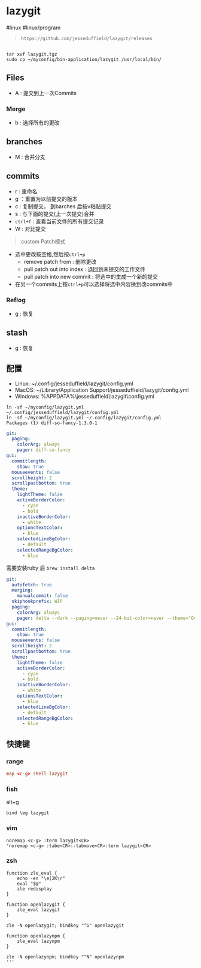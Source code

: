 # lazygit

#linux #linux/program

>`https://github.com/jesseduffield/lazygit/releases`

```shell

tar xvf lazygit.tgz
sudo cp ~/myconfig/bin-application/lazygit /usr/local/bin/
```

## Files

- A : 提交到上一次Commits

### Merge

- b : 选择所有的更改

## branches

- M : 合并分支

## commits

- r : 重命名
- g ：重置为以前提交的版本
- c : 复制提交， 到barches 后按v粘贴提交
- s : 与下面的提交(上一次提交)合并
- `ctrl+f` : 查看当前文件的所有提交记录
- W : 对比提交

> custom Patch模式

- 选中更改按空格,然后按`ctrl+p`
  - remove patch from : 删除更改
  - pull patch out into index : 退回到未提交的工作文件
  - pull patch into new commit : 将选中的生成一个新的提交
- 在另一个commits上按`ctrl+p`可以选择将选中内容换到改commits中

### Reflog

- g : 恢复

## stash

- g : 恢复

## 配置

- Linux: ~/.config/jesseduffield/lazygit/config.yml
- MacOS: ~/Library/Application Support/jesseduffield/lazygit/config.yml
- Windows: %APPDATA%\jesseduffield\lazygit\config.yml

```shell
ln -sf ~/myconfig/lazygit.yml ~/.config/jesseduffield/lazygit/config.yml
ln -sf ~/myconfig/lazygit.yml ~/.config/lazygit/config.yml
Packages (1) diff-so-fancy-1.3.0-1
```

```yml
git:
  paging:
    colorArg: always
    pager: diff-so-fancy
gui:
  commitlength:
    show: true
  mouseevents: false
  scrollheight: 2
  scrollpastbottom: true
  theme:
    lightTheme: false
    activeBorderColor:
      - cyan
      - bold
    inactiveBorderColor:
      - white
    optionsTextColor:
      - blue
    selectedLineBgColor:
      - default
    selectedRangeBgColor:
      - blue
```

需要安装ruby 后 `brew install delta`

```yml
git:
  autofetch: true
  merging:
    manualcommit: false
  skiphookprefix: WIP
  paging:
    colorArg: always
    pager: delta --dark --paging=never --24-bit-color=never --theme="OneHalfDark"
gui:
  commitlength:
    show: true
  mouseevents: false
  scrollheight: 2
  scrollpastbottom: true
  theme:
    lightTheme: false
    activeBorderColor:
      - cyan
      - bold
    inactiveBorderColor:
      - white
    optionsTextColor:
      - blue
    selectedLineBgColor:
      - default
    selectedRangeBgColor:
      - blue
```

## 快捷键

### range

```rc.conf
map <c-g> shell lazygit
```

### fish

alt+g

```fish_prompt.fish
bind \eg lazygit
```

### vim

```vimrc
noremap <c-g> :term lazygit<CR>
"noremap <c-g> :tabe<CR>:-tabmove<CR>:term lazygit<CR>
```

### zsh

```shell
function zle_eval {
    echo -en "\e[2K\r"
    eval "$@"
    zle redisplay
}

function openlazygit {
    zle_eval lazygit
}

zle -N openlazygit; bindkey "^G" openlazygit

function openlazynpm {
    zle_eval lazynpm
}

zle -N openlazynpm; bindkey "^N" openlazynpm
'''
